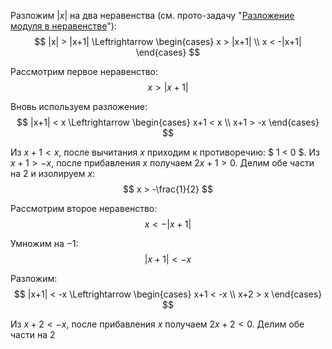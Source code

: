 Разложим $|x|$ на два неравенства (см. прото-задачу "[Разложение модуля в неравенстве](/proto/abs-expand)"):
$$ |x| > |x+1| \Leftrightarrow \begin{cases} x > |x+1| \\ x < -|x+1| \end{cases} $$

Рассмотрим первое неравенство:
$$ x > |x+1| $$

Вновь используем разложение:
$$ |x+1| < x \Leftrightarrow \begin{cases} x+1 < x \\ x+1 > -x \end{cases} $$

Из $x+1 < x$, после вычитания $x$ приходим к противоречию: $ 1 < 0 $.
Из $x+1 > -x$, после прибавления $x$ получаем $2x + 1 > 0$. Делим обе части на $2$ и изолируем $x$:
$$ x > -\frac{1}{2} $$ 

Рассмотрим второе неравенство:
$$ x < -|x+1| $$

Умножим на $-1$:
$$ |x+1| < -x $$

Разложим:
$$ |x+1| < -x \Leftrightarrow \begin{cases} x+1 < -x \\ x+2 > x \end{cases} $$

Из $x+2 < -x$, после прибавления $x$ получаем $2x + 2 < 0$. Делим обе части на $2$